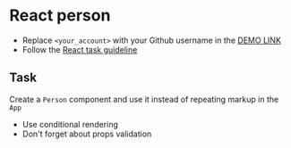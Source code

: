 # React person
- Replace `<your_account>` with your Github username in the [DEMO LINK](https://andrii-pinchuk.github.io/react_/)
- Follow the [React task guideline](https://github.com/mate-academy/react_task-guideline#react-tasks-guideline)

## Task
Create a `Person` component and use it instead of repeating markup in the `App`

- Use conditional rendering
- Don't forget about props validation

